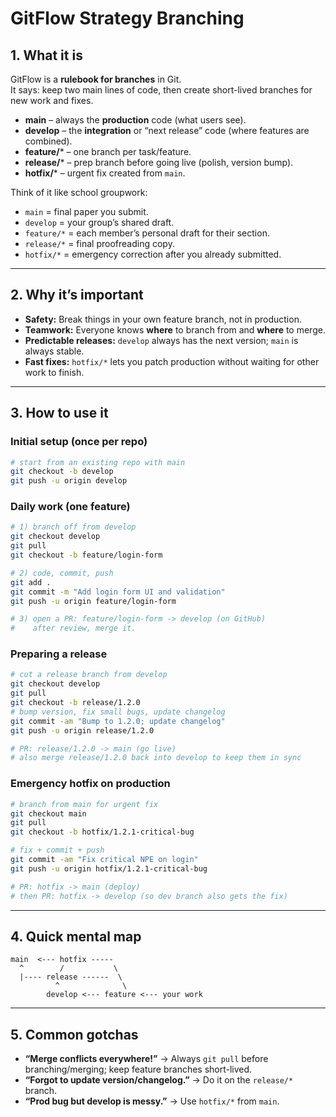 # GitFlow Strategy Branching

## 1. What it is
GitFlow is a **rulebook for branches** in Git.  
It says: keep two main lines of code, then create short-lived branches for new work and fixes.

- **main** – always the **production** code (what users see).
- **develop** – the **integration** or “next release” code (where features are combined).
- **feature/*** – one branch per task/feature.
- **release/*** – prep branch before going live (polish, version bump).
- **hotfix/*** – urgent fix created from `main`.

Think of it like school groupwork:
- `main` = final paper you submit.
- `develop` = your group’s shared draft.
- `feature/*` = each member’s personal draft for their section.
- `release/*` = final proofreading copy.
- `hotfix/*` = emergency correction after you already submitted.

---

## 2. Why it’s important
- **Safety:** Break things in your own feature branch, not in production.
- **Teamwork:** Everyone knows **where** to branch from and **where** to merge.
- **Predictable releases:** `develop` always has the next version; `main` is always stable.
- **Fast fixes:** `hotfix/*` lets you patch production without waiting for other work to finish.

---

## 3. How to use it

### Initial setup (once per repo)
```bash
# start from an existing repo with main
git checkout -b develop
git push -u origin develop
```

### Daily work (one feature)
```bash
# 1) branch off from develop
git checkout develop
git pull
git checkout -b feature/login-form

# 2) code, commit, push
git add .
git commit -m "Add login form UI and validation"
git push -u origin feature/login-form

# 3) open a PR: feature/login-form -> develop (on GitHub)
#    after review, merge it.
```

### Preparing a release
```bash
# cut a release branch from develop
git checkout develop
git pull
git checkout -b release/1.2.0
# bump version, fix small bugs, update changelog
git commit -am "Bump to 1.2.0; update changelog"
git push -u origin release/1.2.0

# PR: release/1.2.0 -> main (go live)
# also merge release/1.2.0 back into develop to keep them in sync
```

### Emergency hotfix on production
```bash
# branch from main for urgent fix
git checkout main
git pull
git checkout -b hotfix/1.2.1-critical-bug

# fix + commit + push
git commit -am "Fix critical NPE on login"
git push -u origin hotfix/1.2.1-critical-bug

# PR: hotfix -> main (deploy)
# then PR: hotfix -> develop (so dev branch also gets the fix)
```

---

## 4. Quick mental map
```
main  <--- hotfix -----
  ^        /           \
  |---- release ------  \
          ^              \
        develop <--- feature <--- your work
```

---

## 5. Common gotchas
- **“Merge conflicts everywhere!”** → Always `git pull` before branching/merging; keep feature branches short-lived.
- **“Forgot to update version/changelog.”** → Do it on the `release/*` branch.
- **“Prod bug but develop is messy.”** → Use `hotfix/*` from `main`.
